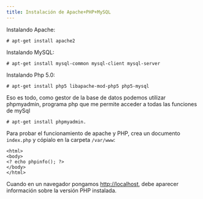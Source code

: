 ```yaml
---
title: Instalación de Apache+PHP+MySQL
---
```


Instalando Apache:  
  
    # apt-get install apache2  
  
Instalando MySQL:  
  
    # apt-get install mysql-common mysql-client mysql-server  
  
Instalando Php 5.0:  
  
    # apt-get install php5 libapache-mod-php5 php5-mysql  
  
Eso es todo, como gestor de la base de datos podemos utilizar phpmyadmin, programa php que me permite acceder a todas las funciones de mySql  
  
    # apt-get install phpmyadmin.  


Para probar el funcionamiento de apache y PHP, crea un documento `index.php` y cópialo en la carpeta `/var/www`:

    <html>  
    <body>  
    <? echo phpinfo(); ?>  
    </body>  
    </html>


Cuando en un navegador pongamos [http://localhost](http://localhost/), debe aparecer información sobre la versión PHP instalada.